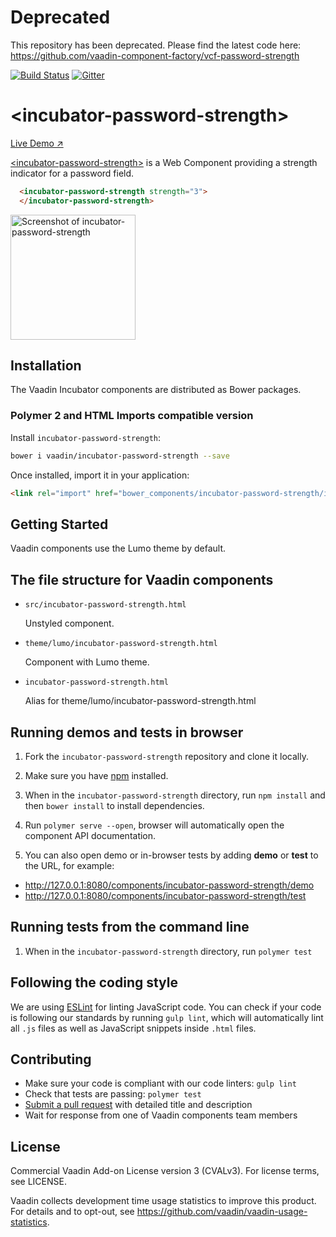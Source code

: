 # Deprecated 
This repository has been deprecated. Please find the latest code here: 
https://github.com/vaadin-component-factory/vcf-password-strength

[![Build Status](https://travis-ci.org/vaadin/incubator-password-strength.svg?branch=master)](https://travis-ci.org/vaadin/incubator-password-strength)
[![Gitter](https://badges.gitter.im/Join%20Chat.svg)](https://gitter.im/vaadin/web-components?utm_source=badge&utm_medium=badge&utm_campaign=pr-badge)

# &lt;incubator-password-strength&gt;

[Live Demo ↗](https://incubator.app.fi/incubator-password-strength-demo/index.html)

[&lt;incubator-password-strength&gt;](https://vaadin.com/directory/component/vaadinincubator-password-strength) is a Web Component providing a strength indicator for a password field.

```html
  <incubator-password-strength strength="3">
  </incubator-password-strength>
```

[<img src="https://raw.githubusercontent.com/vaadin/incubator-password-strength/master/screenshot.gif" width="200" alt="Screenshot of incubator-password-strength">](https://vaadin.com/directory/component/vaadinincubator-password-strength)


## Installation

The Vaadin Incubator components are distributed as Bower packages.

### Polymer 2 and HTML Imports compatible version

Install `incubator-password-strength`:

```sh
bower i vaadin/incubator-password-strength --save
```

Once installed, import it in your application:

```html
<link rel="import" href="bower_components/incubator-password-strength/incubator-password-strength.html">
```

## Getting Started

Vaadin components use the Lumo theme by default.

## The file structure for Vaadin components

- `src/incubator-password-strength.html`

  Unstyled component.

- `theme/lumo/incubator-password-strength.html`

  Component with Lumo theme.

- `incubator-password-strength.html`

  Alias for theme/lumo/incubator-password-strength.html


## Running demos and tests in browser

1. Fork the `incubator-password-strength` repository and clone it locally.

1. Make sure you have [npm](https://www.npmjs.com/) installed.

1. When in the `incubator-password-strength` directory, run `npm install` and then `bower install` to install dependencies.

1. Run `polymer serve --open`, browser will automatically open the component API documentation.

1. You can also open demo or in-browser tests by adding **demo** or **test** to the URL, for example:

  - http://127.0.0.1:8080/components/incubator-password-strength/demo
  - http://127.0.0.1:8080/components/incubator-password-strength/test


## Running tests from the command line

1. When in the `incubator-password-strength` directory, run `polymer test`


## Following the coding style

We are using [ESLint](http://eslint.org/) for linting JavaScript code. You can check if your code is following our standards by running `gulp lint`, which will automatically lint all `.js` files as well as JavaScript snippets inside `.html` files.


## Contributing

  - Make sure your code is compliant with our code linters: `gulp lint`
  - Check that tests are passing: `polymer test`
  - [Submit a pull request](https://www.digitalocean.com/community/tutorials/how-to-create-a-pull-request-on-github) with detailed title and description
  - Wait for response from one of Vaadin components team members


## License

Commercial Vaadin Add-on License version 3 (CVALv3). For license terms, see LICENSE.

Vaadin collects development time usage statistics to improve this product. For details and to opt-out, see https://github.com/vaadin/vaadin-usage-statistics.
